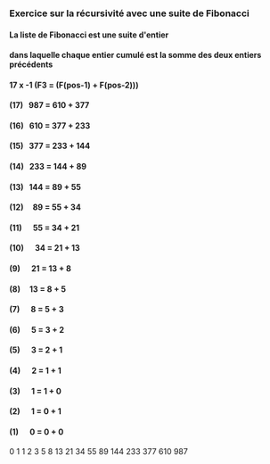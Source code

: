 ### Exercice sur la récursivité avec une suite de Fibonacci

#### La liste de Fibonacci est une suite d'entier
#### dans laquelle chaque entier cumulé est la somme des deux entiers précédents

#### 17 x -1 (F3  = (F(pos-1) + F(pos-2)))

#### (17) &nbsp;&nbsp;987  = 610 + 377
#### (16) &nbsp;&nbsp;610  = 377 + 233
#### (15) &nbsp;&nbsp;377  = 233 + 144
#### (14) &nbsp;&nbsp;233  = 144 + 89
#### (13) &nbsp;&nbsp;144  = 89 + 55
#### (12) &nbsp;&nbsp;&nbsp;&nbsp;89   = 55 + 34
#### (11) &nbsp;&nbsp;&nbsp;&nbsp;&nbsp;55   = 34 + 21
#### (10) &nbsp;&nbsp;&nbsp;&nbsp;&nbsp;34   = 21 + 13
#### (9)  &nbsp;&nbsp;&nbsp;&nbsp;&nbsp;21   = 13 + 8
#### (8)  &nbsp;&nbsp;&nbsp;&nbsp;13   = 8 + 5
#### (7)  &nbsp;&nbsp;&nbsp;&nbsp;&nbsp;8   = 5 + 3
#### (6)  &nbsp;&nbsp;&nbsp;&nbsp;&nbsp;5   = 3 + 2
#### (5)  &nbsp;&nbsp;&nbsp;&nbsp;&nbsp;3   = 2 + 1
#### (4)  &nbsp;&nbsp;&nbsp;&nbsp;&nbsp;2   = 1 + 1
#### (3)  &nbsp;&nbsp;&nbsp;&nbsp;&nbsp;1   = 1 + 0
#### (2)  &nbsp;&nbsp;&nbsp;&nbsp;&nbsp;1   = 0 + 1
#### (1)  &nbsp;&nbsp;&nbsp;&nbsp;&nbsp;0   = 0 + 0

0  1  1  2  3  5  8  13  21  34  55  89  144  233  377  610  987
